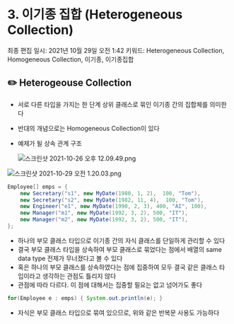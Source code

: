 # 3. 이기종 집합 (Heterogeneous Collection)

최종 편집 일시: 2021년 10월 29일 오전 1:42
키워드: Heterogeneous Collection, Homogeneous Collection, 이기종, 이기종집합

## ✏️  Heterogeouse Collection

- 서로 다른 타입을 가지는 한 단계 상위 클래스로 묶인 이기종 간의 집합체를 의미한다
- 반대의 개념으로는 Homogeneous Collection이 있다
- 예제가 될 상속 관계 구조
    
    ![스크린샷 2021-10-26 오후 12.09.49.png](../../%5BJava%5D%206%E1%84%8B%E1%85%B5%E1%86%AF%E1%84%8E%E1%85%A1%202f212da2f4a34e4385265de29f3b7953/%E2%9D%A4%EF%B8%8F%20JAVA%2059cff48f356e4c109f5b4e80401582e9/%E1%84%83%E1%85%A1%E1%84%92%E1%85%A7%E1%86%BC%E1%84%89%E1%85%A5%E1%86%BC(Polymorphism)%208edd467f80bd46f79d9794587efdde97/%E1%84%89%E1%85%B3%E1%84%8F%E1%85%B3%E1%84%85%E1%85%B5%E1%86%AB%E1%84%89%E1%85%A3%E1%86%BA_2021-10-26_%E1%84%8B%E1%85%A9%E1%84%92%E1%85%AE_12.09.49.png)
    

![스크린샷 2021-10-29 오전 1.20.03.png](2%20%E1%84%83%E1%85%A1%E1%84%92%E1%85%A7%E1%86%BC%E1%84%89%E1%85%A5%E1%86%BC(Polymorphism)%E1%84%8B%E1%85%B3%E1%86%AF%20%E1%84%89%E1%85%A1%E1%84%8B%E1%85%AD%E1%86%BC%E1%84%92%E1%85%A1%E1%84%82%E1%85%B3%E1%86%AB%20%E1%84%8B%E1%85%B5%E1%84%8B%E1%85%B2%209d8240eb67784ccd996a8cdd853009b7/%E1%84%89%E1%85%B3%E1%84%8F%E1%85%B3%E1%84%85%E1%85%B5%E1%86%AB%E1%84%89%E1%85%A3%E1%86%BA_2021-10-29_%E1%84%8B%E1%85%A9%E1%84%8C%E1%85%A5%E1%86%AB_1.20.03.png)

```java
Employee[] emps = {
	new Secretary("s1", new MyDate(1980, 1, 2),  100, "Tom"),
	new Secretary("s2", new MyDate(1982, 11, 4),  100, "Tom"),
	new Engineer("e1", new MyDate(1990, 2, 3), 400, "AI", 100),
	new Manager("m1", new MyDate(1992, 3, 2), 500, "IT"),
	new Manager("m2", new MyDate(1992, 3, 2), 500, "IT"),
};
```

- 하나의 부모 클래스 타입으로 이기종 간의 자식 클래스를 단일하게 관리할 수 있다
- 결국 부모 클래스 타입을 상속하여 부모 클래스로 묶었다는 점에서 배열의 same data type 전제가 무너졌다고 볼 수 있다
- 혹은 하나의 부모 클래스를 상속하였다는 점에 집중하여 모두 결국 같은 클래스 타입이라고 생각하는 관점도 틀리지 않다
- 관점에 따라 다르다. 이 점에 대해서는 집중할 필요는 없고 넘어가도 좋다

```java
for(Employee e : emps) { System.out.println(e); }
```

- 자식은 부모 클래스 타입으로 묶여 있으므로, 위와 같은 반복문 사용도 가능하다